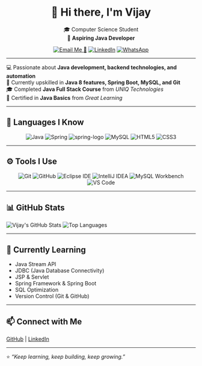 <div align="center">

# 👋 Hi there, I'm Vijay  

🎓 Computer Science Student  
🎯 **Aspiring Java Developer**  

[![Email Me 📧](https://img.shields.io/badge/Email-D14836?style=flat&logo=gmail&logoColor=white)](mailto:vijaycs1999@gmail.com)
[![LinkedIn](https://img.shields.io/badge/LinkedIn-0077B5?style=flat&logo=linkedin&logoColor=white)](https://www.linkedin.com/in/vijaysuresh09/)
[![WhatsApp](https://img.shields.io/badge/WhatsApp-25D366?style=flat&logo=whatsapp&logoColor=white)](https://wa.me/8778055464)

</div>

---

💻 Passionate about **Java development, backend technologies, and automation**  
🌱 Currently upskilled in **Java 8 features, Spring Boot, MySQL, and Git**  
🎓 Completed **Java Full Stack Course** from *UNIQ Technologies*  
📜 Certified in **Java Basics** from *Great Learning*  

---

## 🧠 Languages I Know 
<div align="center">

<img src="https://img.icons8.com/color/48/java-coffee-cup-logo--v1.png" alt="Java" title="Java"/>
<img src="https://img.icons8.com/color/48/spring-logo.png" alt="Spring" title="Spring"/>
<img src="https://img.icons8.com/offices/48/spring-logo.png" alt="spring-logo" title="Spring Boot"/>
<img src="https://img.icons8.com/ios-filled/50/mysql-logo.png" alt="MySQL" title="MySQL"/>
<img src="https://img.icons8.com/color/48/html-5.png" alt="HTML5" title="HTML5"/>
<img src="https://img.icons8.com/color/48/css3.png" alt="CSS3" title="CSS3"/>

</div>

---

## ⚙️ Tools I Use
<div align="center">

<img src="https://img.icons8.com/color/48/git.png" alt="Git" title="Git"/>
<img src="https://img.icons8.com/ios-glyphs/48/github.png" alt="GitHub" title="GitHub"/>
<img src="https://img.icons8.com/color/48/eclipse.png" alt="Eclipse IDE" title="Eclipse IDE"/>
<img src="https://img.icons8.com/color/48/intellij-idea.png" alt="IntelliJ IDEA" title="IntelliJ IDEA"/>
<img src="https://img.icons8.com/ios-filled/50/mysql-logo.png" alt="MySQL Workbench" title="MySQL Workbench"/>
<img src="https://img.icons8.com/color/48/visual-studio-code-2019.png" alt="VS Code" title="VS Code"/>

</div>

---

## 📊 GitHub Stats

![Vijay's GitHub Stats](https://github-readme-stats.vercel.app/api?username=SJ-VIJAY&show_icons=true&theme=tokyonight)
![Top Languages](https://github-readme-stats.vercel.app/api/top-langs/?username=SJ-VIJAY&layout=compact&theme=tokyonight)

---

## 🌱 Currently Learning
- Java Stream API  
- JDBC (Java Database Connectivity)  
- JSP & Servlet  
- Spring Framework & Spring Boot  
- SQL Optimization  
- Version Control (Git & GitHub)  

---

## 📫 Connect with Me  
[GitHub](https://github.com/SJ-VIJAY) | [LinkedIn](https://www.linkedin.com/in/vijaysuresh09)

---

⭐ *“Keep learning, keep building, keep growing.”*

